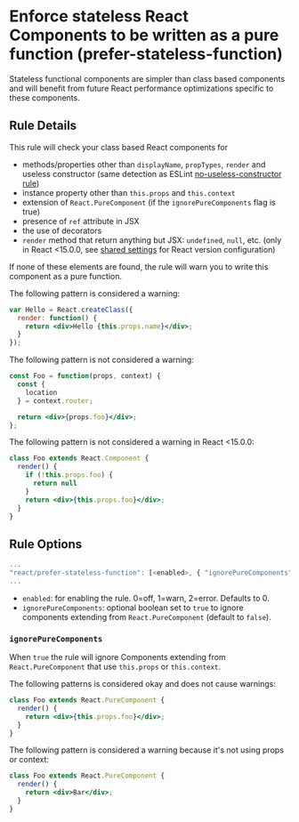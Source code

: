 # Enforce stateless React Components to be written as a pure function (prefer-stateless-function)

Stateless functional components are simpler than class based components and will benefit from future React performance optimizations specific to these components.

## Rule Details

This rule will check your class based React components for

* methods/properties other than `displayName`, `propTypes`, `render` and useless constructor (same detection as ESLint [no-useless-constructor rule](http://eslint.org/docs/rules/no-useless-constructor))
* instance property other than `this.props` and `this.context`
* extension of `React.PureComponent` (if the `ignorePureComponents` flag is true)
* presence of `ref` attribute in JSX
* the use of decorators
* `render` method that return anything but JSX: `undefined`, `null`, etc. (only in React <15.0.0, see [shared settings](https://github.com/yannickcr/eslint-plugin-react/blob/master/README.md#configuration) for React version configuration)

If none of these elements are found, the rule will warn you to write this component as a pure function.

The following pattern is considered a warning:

```jsx
var Hello = React.createClass({
  render: function() {
    return <div>Hello {this.props.name}</div>;
  }
});
```

The following pattern is not considered a warning:

```jsx
const Foo = function(props, context) {
  const {
    location
  } = context.router;

  return <div>{props.foo}</div>;
};
```

The following pattern is not considered a warning in React <15.0.0:

```jsx
class Foo extends React.Component {
  render() {
    if (!this.props.foo) {
      return null
    }
    return <div>{this.props.foo}</div>;
  }
}
```


## Rule Options

```js
...
"react/prefer-stateless-function": [<enabled>, { "ignorePureComponents": <ignorePureComponents> }]
...
```

* `enabled`: for enabling the rule. 0=off, 1=warn, 2=error. Defaults to 0.
* `ignorePureComponents`: optional boolean set to `true` to ignore components extending from `React.PureComponent` (default to `false`).

### `ignorePureComponents`

When `true` the rule will ignore Components extending from `React.PureComponent` that use `this.props` or `this.context`.

The following patterns is considered okay and does not cause warnings:

```jsx
class Foo extends React.PureComponent {
  render() {
    return <div>{this.props.foo}</div>;
  }
}
```

The following pattern is considered a warning because it's not using props or context:

```jsx
class Foo extends React.PureComponent {
  render() {
    return <div>Bar</div>;
  }
}
```

